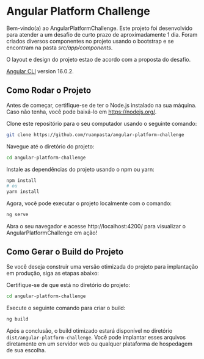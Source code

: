 # Angular Platform Challenge

Bem-vindo(a) ao AngularPlatformChallenge.
Este projeto foi desenvolvido para atender a um desafio de curto prazo de aproximadamente 1 dia.
Foram criados diversos componentes no projeto usando o bootstrap e se encontram na pasta _src/app/components_.

O layout e design do projeto estao de acordo com a proposta do desafio.

[Angular CLI](https://github.com/angular/angular-cli) version 16.0.2.


## Como Rodar o Projeto
Antes de começar, certifique-se de ter o Node.js instalado na sua máquina. Caso não tenha, você pode baixá-lo em https://nodejs.org/.

Clone este repositório para o seu computador usando o seguinte comando:

```bash
git clone https://github.com/ruanpasta/angular-platform-challenge
```

Navegue até o diretório do projeto:

```bash
cd angular-platform-challenge
```

Instale as dependências do projeto usando o npm ou yarn:

```bash
npm install
# ou
yarn install
```
Agora, você pode executar o projeto localmente com o comando:

```bash
ng serve
```

Abra o seu navegador e acesse http://localhost:4200/ para visualizar o AngularPlatformChallenge em ação!

## Como Gerar o Build do Projeto
Se você deseja construir uma versão otimizada do projeto para implantação em produção, siga as etapas abaixo:

Certifique-se de que está no diretório do projeto:

```bash
cd angular-platform-challenge
```
Execute o seguinte comando para criar o build:

```bash
ng build
```
Após a conclusão, o build otimizado estará disponível no diretório `dist/angular-platform-challenge`. Você pode implantar esses arquivos diretamente em um servidor web ou qualquer plataforma de hospedagem de sua escolha.
